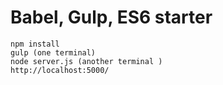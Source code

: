 # Babel, Gulp, ES6 starter

```
npm install
gulp (one terminal)
node server.js (another terminal )
http://localhost:5000/
```
